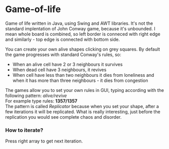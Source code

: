 # Game-of-life
<p>Game of life written in Java, using Swing and AWT libraries. It's not the standard implentation of John Conway game, because it's unbounded. I mean whole board is combined, so left border is conneced with right edge and similarly - top edge is connected with bottom side.</p>
<p>You can create your own alive shapes clicking on grey squares. By default the game progresses with standard Conway's rules, so:
 <ul>
<li>When an alive cell have 2 or 3 neighbours it survives</li>
<li>When dead cell have 3 neighbours, it revives</li>
<li>When cell have less than two neighbours it dies from loneliness and when it has more than three neighbours - it dies from congestion</li>
</ul></p>
 <p>The games allow you to set your own rules in GUI, typing according with the following pattern: <em>alive/revive</em><br>
 For example type rules: <strong>1357/1357</strong><br>
 The pattern is called <em>Replicator</em> because when you set your shape, after a few iterations it will be replicated. What is really interesting, just before the replication you would see complete chaos and disorder.</p>
<h3>How to iterate?</h3>
Press right array to get next iteration.
